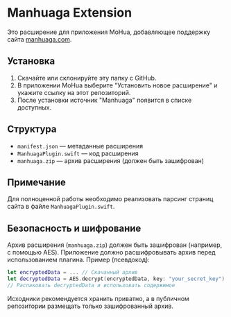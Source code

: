 # Manhuaga Extension

Это расширение для приложения MoHua, добавляющее поддержку сайта [manhuaga.com](https://manhuaga.com).

## Установка

1. Скачайте или склонируйте эту папку с GitHub.
2. В приложении MoHua выберите "Установить новое расширение" и укажите ссылку на этот репозиторий.
3. После установки источник "Manhuaga" появится в списке доступных.

## Структура
- `manifest.json` — метаданные расширения
- `ManhuagaPlugin.swift` — код расширения
- `manhuaga.zip` — архив расширения (должен быть зашифрован)

## Примечание
Для полноценной работы необходимо реализовать парсинг страниц сайта в файле `ManhuagaPlugin.swift`.

## Безопасность и шифрование
Архив расширения (`manhuaga.zip`) должен быть зашифрован (например, с помощью AES). Приложение должно расшифровывать архив перед использованием плагина. Пример (псевдокод):

```swift
let encryptedData = ... // Скачанный архив
let decryptedData = AES.decrypt(encryptedData, key: "your_secret_key")
// Распаковать decryptedData и использовать содержимое
```

Исходники рекомендуется хранить приватно, а в публичном репозитории размещать только зашифрованный архив. 
